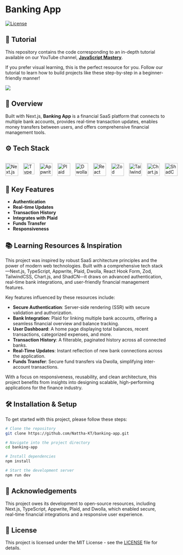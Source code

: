 # Banking App

[![License](https://img.shields.io/badge/license-MIT-blue.svg)](LICENSE)

## 🚨 Tutorial

This repository contains the code corresponding to an in-depth tutorial available on our YouTube channel, <a href="https://www.youtube.com/@javascriptmastery/videos" target="_blank"><b>JavaScript Mastery</b></a>.

If you prefer visual learning, this is the perfect resource for you. Follow our tutorial to learn how to build projects like these step-by-step in a beginner-friendly manner!

<a href="https://youtu.be/PuOVqP_cjkE?feature=shared" target="_blank"><img src="https://github.com/sujatagunale/EasyRead/assets/151519281/1736fca5-a031-4854-8c09-bc110e3bc16d" /></a>

## 📖 Overview

Built with Next.js, **Banking App** is a financial SaaS platform that connects to multiple bank accounts, provides real-time transaction updates, enables money transfers between users, and offers comprehensive financial management tools.

## ⚙️ Tech Stack

<br/>
<div align="left" style="display: inline-block;">
  <div style="display: flex; gap: 16px;">
    <img src="https://uxwing.com/wp-content/themes/uxwing/download/brands-and-social-media/nextjs-icon.png" height="40" alt="Next.js logo" />
    <img src="https://raw.githubusercontent.com/remojansen/logo.ts/master/ts.svg" height="35" alt="TypeScript logo" />
    <img src="https://seeklogo.com/images/A/appwrite-logo-D33B39992A-seeklogo.com.png" height="40" alt="Appwrite logo" />
    <img src="https://accelgrid.com/wp-content/uploads/2021/04/1200px-Plaid_logo.svg.png" height="40" alt="Plaid logo" />
    <img src="https://seeklogo.com/images/D/dwolla-logo-135F12019F-seeklogo.com.png" height="40" alt="Dwolla logo" />
    <img src="https://react-hook-form.com/images/logo/react-hook-form-logo-only.png" height="40" alt="React Hook Form logo" />
    <img src="https://seeklogo.com/images/Z/zod-logo-B57E684330-seeklogo.com.png" height="40" alt="Zod logo" />
    <img src="https://upload.wikimedia.org/wikipedia/commons/d/d5/Tailwind_CSS_Logo.svg" height="40" alt="TailwindCSS logo" />
    <img src="https://www.chartjs.org/img/chartjs-logo.svg" height="40" alt="Chart.js logo" />
    <img src="https://seeklogo.com/images/S/shadcn-ui-logo-EF735EC0E5-seeklogo.com.png?v=638421451470000000" height="40" alt="ShadCN logo" />
  </div>
</div>
<br/>

## 🚀 Key Features

- **Authentication**
- **Real-time Updates**
- **Transaction History**
- **Integrates with Plaid**
- **Funds Transfer**
- **Responsiveness**

## 📚 Learning Resources & Inspiration

This project was inspired by robust SaaS architecture principles and the power of modern web technologies. Built with a comprehensive tech stack—Next.js, TypeScript, Appwrite, Plaid, Dwolla, React Hook Form, Zod, TailwindCSS, Chart.js, and ShadCN—it draws on advanced authentication, real-time bank integrations, and user-friendly financial management features.

Key features influenced by these resources include:

- **Secure Authentication**: Server-side rendering (SSR) with secure validation and authorization.
- **Bank Integration**: Plaid for linking multiple bank accounts, offering a seamless financial overview and balance tracking.
- **User Dashboard**: A home page displaying total balances, recent transactions, categorized expenses, and more.
- **Transaction History**: A filterable, paginated history across all connected banks.
- **Real-Time Updates**: Instant reflection of new bank connections across the application.
- **Funds Transfer**: Secure fund transfers via Dwolla, simplifying inter-account transactions.

With a focus on responsiveness, reusability, and clean architecture, this project benefits from insights into designing scalable, high-performing applications for the finance industry.

## 🛠️ Installation & Setup

To get started with this project, please follow these steps:

```bash
# Clone the repository
git clone https://github.com/Nattha-KT/banking-app.git

# Navigate into the project directory
cd banking-app

# Install dependencies
npm install

# Start the development server
npm run dev
```

## 🌟 Acknowledgements

This project owes its development to open-source resources, including Next.js, TypeScript, Appwrite, Plaid, and Dwolla, which enabled secure, real-time financial integrations and a responsive user experience.

## 📜 License

This project is licensed under the MIT License - see the [LICENSE](LICENSE) file for details.
